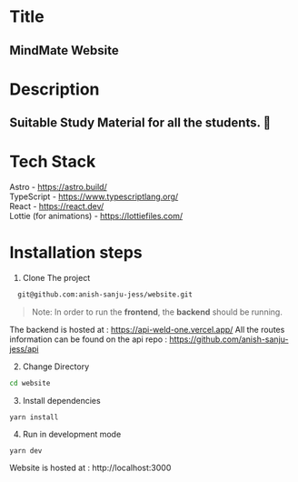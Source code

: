 # Title
## MindMate Website

# Description 
## Suitable Study Material for all the students. 🚀

# Tech Stack
Astro - https://astro.build/ <br/>
TypeScript - https://www.typescriptlang.org/ <br/>
React - https://react.dev/ <br/>
Lottie (for animations) - https://lottiefiles.com/ <br/>

# Installation steps

1. Clone The project
```bash
  git@github.com:anish-sanju-jess/website.git
```

> Note: In order to run the **frontend**, the **backend** should be running.

The backend is hosted at : https://api-weld-one.vercel.app/
All the routes information can be found on the api repo : https://github.com/anish-sanju-jess/api

2. Change Directory
```bash
cd website
```

3. Install dependencies
```
yarn install
```

4. Run in development mode
```
yarn dev
```

Website is hosted at : http://localhost:3000
